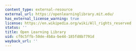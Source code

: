 ```yaml
---
content_type: external-resource
external_url: https://openlearninglibrary.mit.edu/
has_external_license_warning: true
license: https://en.wikipedia.org/wiki/All_rights_reserved
status: ''
title: Open Learning Library
uid: cf0c5ffb-50de-4b8a-be44-185fd8b7791d
wayback_url: ''
---
```

